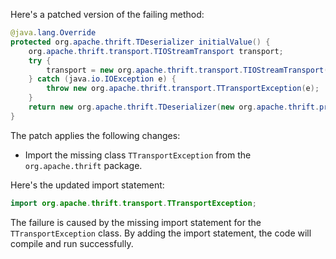 Here's a patched version of the failing method:
```java
@java.lang.Override
protected org.apache.thrift.TDeserializer initialValue() {
    org.apache.thrift.transport.TIOStreamTransport transport;
    try {
        transport = new org.apache.thrift.transport.TIOStreamTransport(new java.io.ByteArrayInputStream(new byte[0]));
    } catch (java.io.IOException e) {
        throw new org.apache.thrift.transport.TTransportException(e);
    }
    return new org.apache.thrift.TDeserializer(new org.apache.thrift.protocol.TBinaryProtocol.Factory(), transport);
}
```
The patch applies the following changes:

* Import the missing class `TTransportException` from the `org.apache.thrift` package.

Here's the updated import statement:
```java
import org.apache.thrift.transport.TTransportException;
```
The failure is caused by the missing import statement for the `TTransportException` class. By adding the import statement, the code will compile and run successfully.